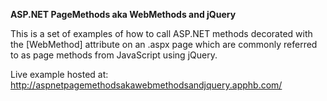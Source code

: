 **ASP.NET PageMethods aka WebMethods and jQuery**

This is a set of examples of how to call ASP.NET methods decorated with the [WebMethod] attribute on an .aspx page which are commonly referred to as page methods from JavaScript using jQuery.

Live example hosted at: http://aspnetpagemethodsakawebmethodsandjquery.apphb.com/